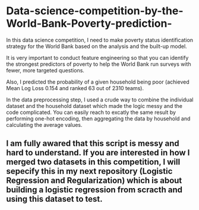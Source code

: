 # Data-science-competition-by-the-World-Bank-Poverty-prediction-

In this data science competition, I need to make poverty status identification strategy for the World Bank based on the analysis and the built-up model.

It is very important to conduct feature engineering so that you can identify the strongest predictors of poverty to help the World Bank run surveys with fewer, more targeted questions.

Also, I predicted the probability of a given household being poor (achieved Mean Log Loss 0.154 and ranked 63 out of 2310 teams).


In the data preprocessing step, I used a crude way to combine the individual dataset and the household dataset which made the logic messy and the code complicated. You can easily reach to excatly the same result by performing one-hot encoding, then aggregating the data by household and calculating the average values.

## I am fully awared that this script is messy and hard to understand. If you are interested in how I merged two datasets in this competition, I will sepecify this in my next repository (Logistic Regression and Regularization) which is about building a logistic regression from scracth and using this dataset to test.
